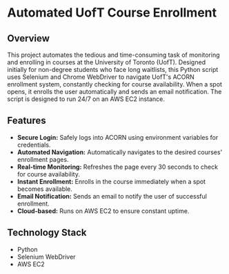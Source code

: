 
# Automated UofT Course Enrollment

## Overview

This project automates the tedious and time-consuming task of monitoring and enrolling in courses at the University of Toronto (UofT). Designed initially for non-degree students who face long waitlists, this Python script uses Selenium and Chrome WebDriver to navigate UofT's ACORN enrollment system, constantly checking for course availability. When a spot opens, it enrolls the user automatically and sends an email notification. The script is designed to run 24/7 on an AWS EC2 instance.

## Features

- **Secure Login:** Safely logs into ACORN using environment variables for credentials.
- **Automated Navigation:** Automatically navigates to the desired courses' enrollment pages.
- **Real-time Monitoring:** Refreshes the page every 30 seconds to check for course availability.
- **Instant Enrollment:** Enrolls in the course immediately when a spot becomes available.
- **Email Notification:** Sends an email to notify the user of successful enrollment.
- **Cloud-based:** Runs on AWS EC2 to ensure constant uptime.

## Technology Stack

- Python
- Selenium WebDriver
- AWS EC2
